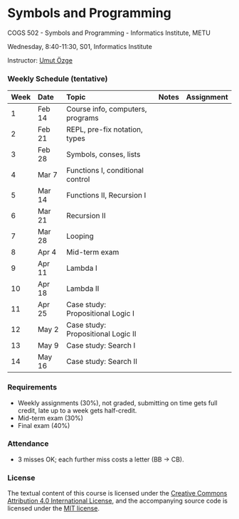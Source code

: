 # Symbols and Programming
COGS 502 - Symbols and Programming - Informatics Institute, METU

Wednesday, 8:40-11:30, S01, Informatics Institute

Instructor: [Umut Özge](https://umutozge.github.io)

### Weekly Schedule (tentative)

|Week| Date   | Topic | Notes | Assignment |
:---|:---|:---|:---|---: 
1   | Feb 14 | Course info, computers, programs
2   | Feb 21 | REPL, pre-fix notation, types
3   | Feb 28 | Symbols, conses, lists
4   | Mar 7  | Functions I, conditional control
5   | Mar 14 | Functions II, Recursion I
6   | Mar 21 | Recursion II
7   | Mar 28 | Looping 
8   | Apr 4  | Mid-term exam
9   | Apr 11 | Lambda I
10  | Apr 18 | Lambda II
11  | Apr 25 | Case study: Propositional Logic I
12  | May 2  | Case study: Propositional Logic II
13  | May 9  | Case study: Search I 
14  | May 16 | Case study: Search II


### Requirements

* Weekly assignments (30%), not graded, submitting on time gets full credit, late up to a week gets half-credit.
* Mid-term exam (30%)
* Final exam (40%)

### Attendance

* 3 misses OK; each further miss costs a letter (BB -> CB).

### License
The textual content of this course is licensed under the [Creative Commons Attribution 4.0 International License](https://creativecommons.org/licenses/by/4.0/), and the accompanying source code is licensed under the [MIT license](http://opensource.org/licenses/mit-license.php).
